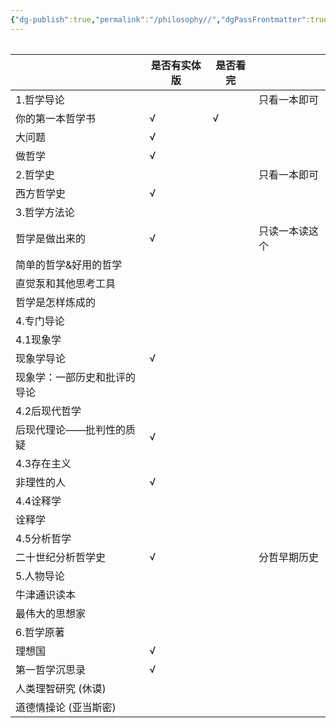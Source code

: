 ```yaml
---
{"dg-publish":true,"permalink":"/philosophy//","dgPassFrontmatter":true}
---
```


|   |   |   |   |
|---|---|---|---|
   
|                              | 是否有实体版 | 是否看完 |                |
| ---------------------------- | ------------ | -------- | -------------- |
| 1.哲学导论                   |              |          | 只看一本即可   |
| 你的第一本哲学书             | √            | √        |                |
| 大问题                       | √            |          |                |
| 做哲学                       | √            |          |                |
| 2.哲学史                     |              |          | 只看一本即可   |
| 西方哲学史                   | √            |          |                |
| 3.哲学方法论                 |              |          |                |
| 哲学是做出来的               | √            |          | 只读一本读这个 |
| 简单的哲学&好用的哲学        |              |          |                |
| 直觉泵和其他思考工具         |              |          |                |
| 哲学是怎样炼成的             |              |          |                |
| 4.专门导论                   |              |          |                |
| 4.1现象学                    |              |          |                |
| 现象学导论                   | √            |          |                |
| 现象学：一部历史和批评的导论 |              |          |                |
| 4.2后现代哲学                |              |          |                |
| 后现代理论——批判性的质疑     | √            |          |                |
| 4.3存在主义                  |              |          |                |
| 非理性的人                   | √            |          |                |
| 4.4诠释学                    |              |          |                |
| 诠释学                       |              |          |                |
| 4.5分析哲学                  |              |          |                |
| 二十世纪分析哲学史           | √            |          | 分哲早期历史   |
| 5.人物导论                   |              |          |                |
| 牛津通识读本                 |              |          |                |
| 最伟大的思想家               |              |          |                |
| 6.哲学原著                   |              |          |                |
| 理想国                       | √            |          |                |
| 第一哲学沉思录               | √            |          |                |
| 人类理智研究 (休谟)          |              |          |                |
| 道德情操论 (亚当斯密)        |              |          |                |


